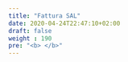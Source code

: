 ```yaml
---
title: "Fattura SAL"
date: 2020-04-24T22:47:10+02:00
draft: false
weight : 190
pre: "<b> </b>"
---
```

